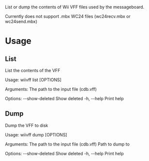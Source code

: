List or dump the contents of Wii VFF files used by the messageboard.

Currently does not support .mbx WC24 files (wc24recv.mbx or wc24send.mbx)

# Usage

## List

List the contents of the VFF

Usage: wiivff list [OPTIONS] <SRC>

Arguments:
  <SRC>  The path to the input file (cdb.vff)

Options:
      --show-deleted  Show deleted
  -h, --help          Print help

## Dump

Dump the VFF to disk

Usage: wiivff dump [OPTIONS] <SRC> <DEST>

Arguments:
  <SRC>   The path to the input file (cdb.vff)
  <DEST>  Path to dump to

Options:
      --show-deleted  Show deleted
  -h, --help          Print help
